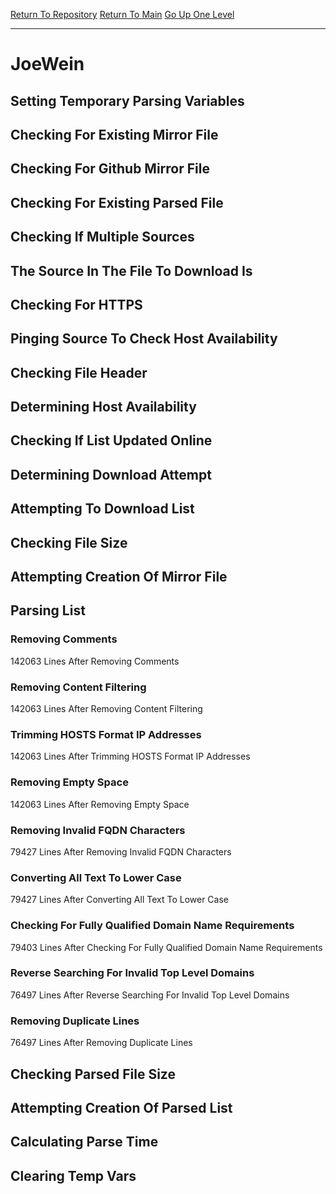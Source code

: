[Return To Repository](https://github.com/deathbybandaid/piholeparser/)
[Return To Main](https://github.com/deathbybandaid/piholeparser/blob/master/RecentRunLogs/Mainlog.md)
[Go Up One Level](https://github.com/deathbybandaid/piholeparser/blob/master/RecentRunLogs/TopLevelScripts/30-Processing-External-Blacklists.md)
____________________________________
# JoeWein
## Setting Temporary Parsing Variables
## Checking For Existing Mirror File
## Checking For Github Mirror File
## Checking For Existing Parsed File
## Checking If Multiple Sources
## The Source In The File To Download Is
## Checking For HTTPS
## Pinging Source To Check Host Availability
## Checking File Header
## Determining Host Availability
## Checking If List Updated Online
## Determining Download Attempt
## Attempting To Download List
## Checking File Size
## Attempting Creation Of Mirror File
## Parsing List
### Removing Comments
142063 Lines After Removing Comments
### Removing Content Filtering
142063 Lines After Removing Content Filtering
### Trimming HOSTS Format IP Addresses
142063 Lines After Trimming HOSTS Format IP Addresses
### Removing Empty Space
142063 Lines After Removing Empty Space
### Removing Invalid FQDN Characters
79427 Lines After Removing Invalid FQDN Characters
### Converting All Text To Lower Case
79427 Lines After Converting All Text To Lower Case
### Checking For Fully Qualified Domain Name Requirements
79403 Lines After Checking For Fully Qualified Domain Name Requirements
### Reverse Searching For Invalid Top Level Domains
76497 Lines After Reverse Searching For Invalid Top Level Domains
### Removing Duplicate Lines
76497 Lines After Removing Duplicate Lines
## Checking Parsed File Size
## Attempting Creation Of Parsed List
## Calculating Parse Time
## Clearing Temp Vars
